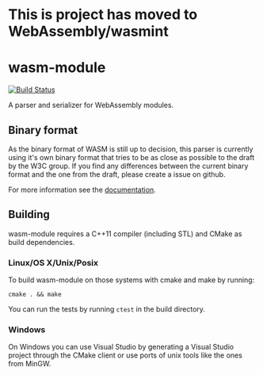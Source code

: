 # This is project has moved to WebAssembly/wasmint

# wasm-module
[![Build Status](https://travis-ci.org/Teemperor/wasm-module.svg?branch=master)](https://travis-ci.org/Teemperor/wasm-module)

A parser and serializer for WebAssembly modules.

## Binary format

As the binary format of WASM is still up to decision, this parser is currently using it's own 
binary format that tries to be as close as possible to the draft by the W3C group.
If you find any differences between the current binary format and the one from the draft, 
please create a issue on github.

For more information see the [documentation](docs/BinaryFormat.md).

## Building

wasm-module requires a C++11 compiler (including STL) and CMake as build dependencies.

### Linux/OS X/Unix/Posix

To build wasm-module on those systems with cmake and make by running:

```
cmake . && make
```

You can run the tests by running `ctest` in the build directory.

### Windows

On Windows you can use Visual Studio by generating a Visual Studio project through the CMake client or use 
ports of unix tools like the ones from MinGW.
